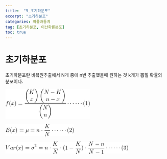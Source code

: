 ```yaml
---
title:  "5_초기하분포"
excerpt: "초기하분포"
categories: 확률과통계
tag: [초기하분포, 이산확률분포]
toc: true
---
```


# 초기하분포

초기하분포란 비복원추출에서 N개 중에 n번 추출했을때 원하는 것 k개가 뽑힐 확률의 분포이다.

![텍스트이(가) 표시된 사진  자동 생성된 설명](../images/2021-07-01-검정과추정_모부적합품률/clip_image001.gif)

![img](../images/2021-07-01-검정과추정_모부적합품률/clip_image002.gif)

![img](../images/2021-07-01-검정과추정_모부적합품률/clip_image003.gif)

